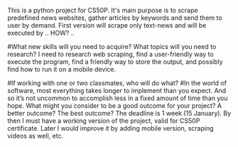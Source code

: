 This is a python project for CS50P. It's main purpose is to scrape predefined news websites, gather articles by keywords and send them to user by demand.
First version will scrape only text-news and will be executed by .. HOW? ..


#What new skills will you need to acquire? What topics will you need to research?
I need to research web scraping, find a user-friendly way to execute the program, find a friendly way to store the output, and possibly find how to run it on a mobile device.

#If working with one or two classmates, who will do what?
#In the world of software, most everything takes longer to implement than you expect. And so it’s not uncommon to accomplish less in a fixed amount of time than you hope. What might you consider to be a good outcome for your project? A better outcome? The best outcome?
The deadline is 1 week (15 January). By then I must have a working version of the project, valid for CS50P certificate.
Later I would improve it by adding mobile version, scraping videos as well, etc.